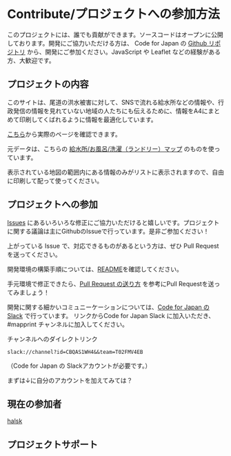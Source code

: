 # Contribute/プロジェクトへの参加方法

このプロジェクトには、誰でも貢献ができます。ソースコードはオープンに公開しております。開発にご協力いただける方は、 Code for Japan の [Github リポジトリ](https://github.com/codeforjapan/mapprint) から、開発にご参加ください。JavaScript や Leaflet などの経験がある方、大歓迎です。

## プロジェクトの内容

このサイトは、尾道の洪水被害に対して、SNSで流れる給水所などの情報や、行政発信の情報を見れていない地域の人たちにも伝えるために、情報をA4にまとめて印刷してくばれるように情報を最適化しています。

[こちら](https://codeforjapan.github.io/mapprint/)から実際のページを確認できます。

元データは、こちらの [給水所/お風呂/洗濯（ランドリー）マップ](https://www.google.com/maps/d/viewer?mid=17BQwZDvJhDQ9OKZfakI-2PsyIaGdDtRx&usp=sharing) のものを使っています。

表示されている地図の範囲内にある情報のみがリストに表示されますので、自由に印刷して配って使ってください。

## プロジェクトへの参加

[Issues](https://github.com/codeforjapan/mapprint/issues) にあるいろいろな修正にご協力いただけると嬉しいです。プロジェクトに関する議論は主にGithubのIssueで行っています。是非ご参加ください！

上がっている Issue で、対応できるものがあるという方は、ぜひ Pull Request を送ってください。

開発環境の構築手順については、[README](/README.md)を確認してください。

手元環境で修正できたら、[Pull Request の送り方](https://qiita.com/Commander-Aipa/items/d61d21988a36a4d0e58b) を参考にPull Requestを送ってみましょう！

開発に関する細かいコミュニーケーションについては、[Code for Japan のSlack](https://cfjslackin.herokuapp.com/) で行っています。
リンクからCode for Japan Slack に加入いただき、#mapprint チャンネルに加入してください。

チャンネルへのダイレクトリンク

```
slack://channel?id=CBQAS1WH4&&team=T02FMV4EB
```

（Code for Japan の Slackアカウントが必要です。）

まずは↓に自分のアカウントを加えてみては？

## 現在の参加者

[halsk](https://github.com/halsk)

## プロジェクトサポート
